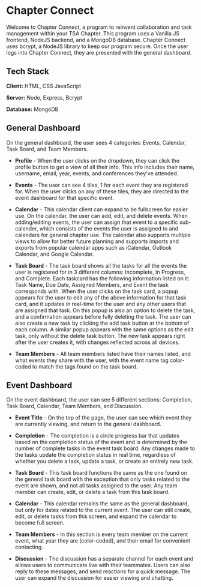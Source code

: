 # **Chapter Connect**

Welcome to Chapter Connect, a program to reinvent collaboration and task management within your TSA Chapter. This program uses a Vanilla JS frontend, NodeJS backend, and a MongoDB database. Chapter Connect uses bcrypt, a NodeJS library to keep our program secure. Once the user logs into Chapter Connect, they are presented with the general dashboard.

## **Tech Stack**

**Client:** HTML, CSS JavaScript

**Server:** Node, Express, Bcrypt

**Database:** MongoDB

## **General Dashboard**

On the general dashboard, the user sees 4 categories: Events, Calendar, Task Board, and Team Members.

- **Profile** - When the user clicks on the dropdown, they can click the profile button to get a view of all their info. This info includes their name, username, email, year, events, and conferences they've attended.

- **Events** - The user can see 4 tiles, 1 for each event they are registered for. When the user clicks on any of these tiles, they are directed to the event dashboard for that specific event.

- **Calendar** - This calendar client can expand to be fullscreen for easier use. On the calendar, the user can add, edit, and delete events. When adding/editing events, the user can assign that event to a specific sub-calender, which consists of the events the user is assigned to and calendars for general chapter use. The calendar also supports multiple views to allow for better future planning and supports imports and exports from popular calendar apps such as iCalendar, Outlook Calendar, and Google Calendar.

- **Task Board** - The task board shows all the tasks for all the events the user is registered for in 3 different columns: Incomplete, In Progress, and Complete. Each taskcard has the following information listed on it: Task Name, Due Date, Assigned Members, and Event the task corresponds with. When the user clicks on the task card, a popup appears for the user to edit any of the above information for that task card, and it updates in real-time for the user and any other users that are assigned that task. On this popup is also an option to delete the task, and a confirmation appears before fully deleting the task. The user can also create a new task by clicking the add task button at the bottom of each column. A similar popup appears with the same options as the edit task, only without the delete task button. The new task appears right after the user creates it, with changes reflected across all devices.

- **Team Members** - All team members listed have their names listed, and what events they share with the user, with the event name tag color-coded to match the tags found on the task board.

## **Event Dashboard**

On the event dashboard, the user can see 5 different sections: Completion, Task Board, Calendar, Team Members, and Discussion.

- **Event Title** - On the top of the page, the user can see which event they are currently viewing, and return to the general dashboard.

- **Completion** - The completion is a circle progress bar that updates based on the completion status of the event and is determined by the number of complete tasks in the event task board. Any changes made to the tasks update the completion status in real time, regardless of whether you delete a task, update a task, or create an entirely new task.

- **Task Board** - This task board functions the same as the one found on the general task board with the exception that only tasks related to the event are shown, and not all tasks assigned to the user. Any team member can create, edit, or delete a task from this task board.

- **Calendar** - This calendar remains the same as the general dashboard, but only for dates related to the current event. The user can still create, edit, or delete tasks from this screen, and expand the calendar to become full screen.

- **Team Members** - In this section is every team member on the current event, what year they are (color-coded), and their email for convenient contacting.

- **Discussion** - The discussion has a separate channel for each event and allows users to communicate live with their teammates. Users can also reply to these messages, and send reactions for a quick message. The user can expand the discussion for easier viewing and chatting.
